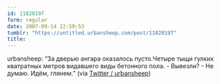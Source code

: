 ```yaml
---
id: 11820197
form: regular
date: 2007-09-14 22:59:53
tumblr: "https://untitled.urbansheep.com/post/11820197"
title:
---
```


<p>urbansheep: &ldquo;За дверью ангара оказалось пусто.Четыре тыщи гулких кватратных метров видавшего виды бетонного пола. - Вывезли? - Не думаю. Идём, глянем.&rdquo; (via <a href="http://twitter.com/urbansheep/statuses/269078362">Twitter / urbansheep</a>)</p>

